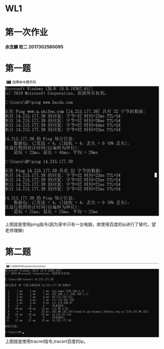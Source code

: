 # WL1
# 第一次作业

**余念麟 软二 2017302580095**
# 第一题

![ping](https://raw.githubusercontent.com/WHUynl/WL1/master/ping.png "ping")


上图就是使用ping指令(因为家中只有一台电脑，故使用百度的ip进行了替代，望老师理解)





# 第二题

![tracret](https://raw.githubusercontent.com/WHUynl/WL1/master/tracert.png "tracert")
上图就是使用tracret指令,tracert百度的ip。
